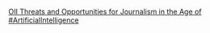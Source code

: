 [OII   Threats and Opportunities for Journalism in the Age of #ArtificialIntelligence](https://qi.tc/qi/113154)